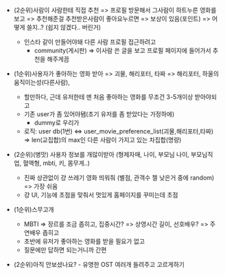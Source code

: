- (2순위)사람이 사람한테 직접 추천 => 프로필 방문해서 그사람이 하트누른 영화를보고 => 추천해준걸 추천받은사람이 좋아요누르면 => 보상이 있음(포인트) => 어떻게 쓸지..?  (쉽지 않겠다.. 버린거) 
  - 인스타 같이 만들어야돼 다른 사람 프로필 접근하려고 
    - community(게시판) => 이사람 쓴 글을 보고 프로필 페이지에 들어가서 추천을 해주게끔



- (1순위)사용자가 좋아하는 영화 받아 => 괴물, 해리포터, 타짜 => 해리포터, 하울의움직이는성(다른사람),
  - 할만하다, 근데 유저한테 맨 처음 좋아하는 영화를 무조건 3-5개이상 받아야되고
  - 기존 user가 좀 있어야됌(초기 유저를 좀 받았다는 가정하에)
    - dummy로 우리가 
  - 로직: user db(1번) <=> user_movie_preference_list(괴물,해리포터,타짜) => len(교집합)의 max인 다른 사람이 가지고 있는 차집합(명량)



- (2순위)(병맛) 사용자 정보를 개많이받아 (형제자매, 나이, 부모님 나이, 부모님직업, 혈액형, mbti, 키, 몸무게..)
  - 진짜 상관없이 걍 쓰레기 영화 띄워줘 (별점, 관객수 젤 낮은거 중에 random) => 가장 쉬움
  - 걍 UI, 기능에 초점을 맞춰서 멋있게 홈페이지를 꾸미는데 초점 



- (1순위)스무고개 
  - MBTI => 장르를 조금 좁히고, 집중시간? => 상영시간 길이, 선호배우? => 주연배우 좁히고
  - 초반에 유저가 좋아하는 영화를 받을 필요가 없고
  - 질문에만 답하면 되는거니까 간편



- (2순위)아직 안보셨나요? - 유명한 OST 여러개 들려주고 고르게하기

